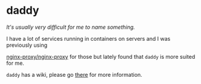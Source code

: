 # daddy
_It's usually very difficult for me to name something._

I have a lot of services running in containers on servers and I was previously using 

[nginx-proxy/nginx-proxy](https://github.com/nginx-proxy/nginx-proxy) for those but lately found that `daddy` is more suited for me.

`daddy` has a wiki, please go [there](https://github.com/minlaxz/daddy/wiki) for more information.
